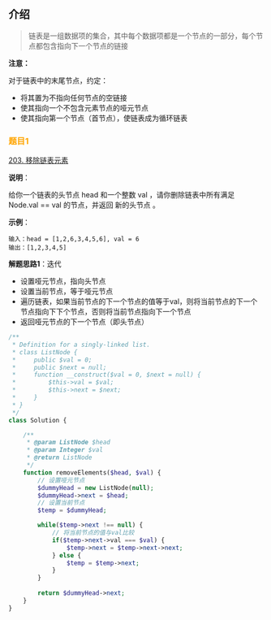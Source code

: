 ## 介绍

> 链表是一组数据项的集合，其中每个数据项都是一个节点的一部分，每个节点都包含指向下一个节点的链接

**注意：**

对于链表中的末尾节点，约定：
 
* 将其置为不指向任何节点的空链接
* 使其指向一个不包含元素节点的哑元节点
* 使其指向第一个节点（首节点），使链表成为循环链表

### <font style="color:orange"> 题目1 </font>

[203. 移除链表元素](https://leetcode.cn/problems/remove-linked-list-elements)

**说明**：

给你一个链表的头节点 head 和一个整数 val ，请你删除链表中所有满足 Node.val == val 的节点，并返回 新的头节点 。

**示例**：

```
输入：head = [1,2,6,3,4,5,6], val = 6
输出：[1,2,3,4,5]
```

**解题思路1**：迭代

+ 设置哑元节点，指向头节点
+ 设置当前节点，等于哑元节点
+ 遍历链表，如果当前节点的下一个节点的值等于val，则将当前节点的下一个节点指向下下个节点，否则将当前节点指向下一个节点
+ 返回哑元节点的下一个节点（即头节点）

```php
/**
 * Definition for a singly-linked list.
 * class ListNode {
 *     public $val = 0;
 *     public $next = null;
 *     function __construct($val = 0, $next = null) {
 *         $this->val = $val;
 *         $this->next = $next;
 *     }
 * }
 */
class Solution {

    /**
     * @param ListNode $head
     * @param Integer $val
     * @return ListNode
     */
    function removeElements($head, $val) {
        // 设置哑元节点
        $dummyHead = new ListNode(null);
        $dummyHead->next = $head;
        // 设置当前节点
        $temp = $dummyHead;

        while($temp->next !== null) {
            // 将当前节点的值与val比较
            if($temp->next->val === $val) {
                $temp->next = $temp->next->next;
            } else {
                $temp = $temp->next;
            }
        }
        
        return $dummyHead->next;
    }
}
```